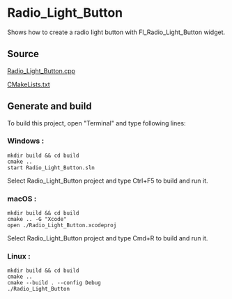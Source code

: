 # Radio_Light_Button

Shows how to create a radio light button with Fl_Radio_Light_Button widget.

## Source

[Radio_Light_Button.cpp](Radio_Light_Button.cpp)

[CMakeLists.txt](CMakeLists.txt)

## Generate and build

To build this project, open "Terminal" and type following lines:

### Windows :

``` shell
mkdir build && cd build
cmake .. 
start Radio_Light_Button.sln
```

Select Radio_Light_Button project and type Ctrl+F5 to build and run it.

### macOS :

``` shell
mkdir build && cd build
cmake .. -G "Xcode"
open ./Radio_Light_Button.xcodeproj
```

Select Radio_Light_Button project and type Cmd+R to build and run it.

### Linux :

``` shell
mkdir build && cd build
cmake .. 
cmake --build . --config Debug
./Radio_Light_Button
```
